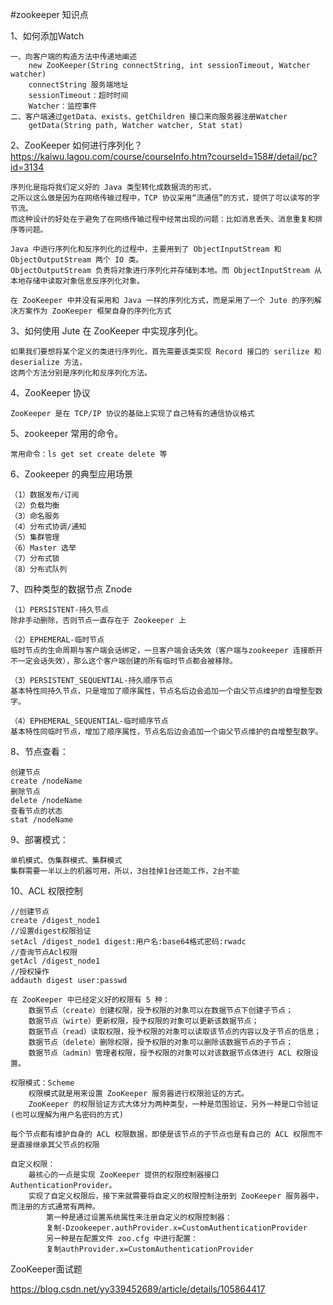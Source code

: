 #zookeeper  知识点

1、如何添加Watch

	一、向客户端的构造方法中传递地阐述
		new ZooKeeper(String connectString, int sessionTimeout, Watcher watcher)
		connectString 服务端地址
		sessionTimeout：超时时间
		Watcher：监控事件
	二、客户端通过getData、exists、getChildren 接口来向服务器注册Watcher
		getData(String path, Watcher watcher, Stat stat)


2、ZooKeeper 如何进行序列化？ https://kaiwu.lagou.com/course/courseInfo.htm?courseId=158#/detail/pc?id=3134

	序列化是指将我们定义好的 Java 类型转化成数据流的形式，
	之所以这么做是因为在网络传输过程中，TCP 协议采用“流通信”的方式，提供了可以读写的字节流。
	而这种设计的好处在于避免了在网络传输过程中经常出现的问题：比如消息丢失、消息重复和排序等问题。
	
	Java 中进行序列化和反序列化的过程中，主要用到了 ObjectInputStream 和 ObjectOutputStream 两个 IO 类。
	ObjectOutputStream 负责将对象进行序列化并存储到本地。而 ObjectInputStream 从本地存储中读取对象信息反序列化对象。
	
	在 ZooKeeper 中并没有采用和 Java 一样的序列化方式，而是采用了一个 Jute 的序列解决方案作为 ZooKeeper 框架自身的序列化方式
	
	
3、如何使用 Jute 在 ZooKeeper 中实现序列化。

	如果我们要想将某个定义的类进行序列化，首先需要该类实现 Record 接口的 serilize 和 deserialize 方法，
	这两个方法分别是序列化和反序列化方法。	
	
	
4、ZooKeeper 协议	

	ZooKeeper 是在 TCP/IP 协议的基础上实现了自己特有的通信协议格式

5、zookeeper 常用的命令。

    常用命令：ls get set create delete 等

6、Zookeeper 的典型应用场景

    （1）数据发布/订阅
    （2）负载均衡
    （3）命名服务
    （4）分布式协调/通知
    （5）集群管理
    （6）Master 选举
    （7）分布式锁
    （8）分布式队列

7、四种类型的数据节点 Znode

    （1）PERSISTENT-持久节点
    除非手动删除，否则节点一直存在于 Zookeeper 上

    （2）EPHEMERAL-临时节点
    临时节点的生命周期与客户端会话绑定，一旦客户端会话失效（客户端与zookeeper 连接断开不一定会话失效），那么这个客户端创建的所有临时节点都会被移除。

    （3）PERSISTENT_SEQUENTIAL-持久顺序节点
    基本特性同持久节点，只是增加了顺序属性，节点名后边会追加一个由父节点维护的自增整型数字。

    （4）EPHEMERAL_SEQUENTIAL-临时顺序节点
    基本特性同临时节点，增加了顺序属性，节点名后边会追加一个由父节点维护的自增整型数字。

8、节点查看：
   
    创建节点
    create /nodeName
    删除节点
    delete /nodeName
    查看节点的状态
    stat /nodeName
    

9、部署模式：

    单机模式、伪集群模式、集群模式
    集群需要一半以上的机器可用，所以，3台挂掉1台还能工作，2台不能

10、ACL 权限控制	

	//创建节点
	create /digest_node1
	//设置digest权限验证
	setAcl /digest_node1 digest:用户名:base64格式密码:rwadc 
	//查询节点Acl权限
	getAcl /digest_node1 
	//授权操作
	addauth digest user:passwd
	
	在 ZooKeeper 中已经定义好的权限有 5 种：
		数据节点（create）创建权限，授予权限的对象可以在数据节点下创建子节点；
		数据节点（wirte）更新权限，授予权限的对象可以更新该数据节点；
		数据节点（read）读取权限，授予权限的对象可以读取该节点的内容以及子节点的信息；
		数据节点（delete）删除权限，授予权限的对象可以删除该数据节点的子节点；
		数据节点（admin）管理者权限，授予权限的对象可以对该数据节点体进行 ACL 权限设置。
		
	权限模式：Scheme
		权限模式就是用来设置 ZooKeeper 服务器进行权限验证的方式。
		ZooKeeper 的权限验证方式大体分为两种类型，一种是范围验证，另外一种是口令验证(也可以理解为用户名密码的方式)
		
	每个节点都有维护自身的 ACL 权限数据，即使是该节点的子节点也是有自己的 ACL 权限而不是直接继承其父节点的权限	
	
	自定义权限：
		最核心的一点是实现 ZooKeeper 提供的权限控制器接口 AuthenticationProvider。
		实现了自定义权限后，接下来就需要将自定义的权限控制注册到 ZooKeeper 服务器中，而注册的方式通常有两种。
			第一种是通过设置系统属性来注册自定义的权限控制器：
			复制-Dzookeeper.authProvider.x=CustomAuthenticationProvider
			另一种是在配置文件 zoo.cfg 中进行配置：
			复制authProvider.x=CustomAuthenticationProvider



ZooKeeper面试题

https://blog.csdn.net/yy339452689/article/details/105864417
